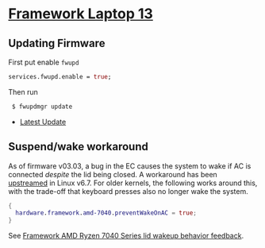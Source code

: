 # [Framework Laptop 13](https://frame.work/)

## Updating Firmware

First put enable `fwupd`

```nix
services.fwupd.enable = true;
```

Then run

```sh
 $ fwupdmgr update
```

- [Latest Update](https://fwupd.org/lvfs/devices/work.frame.Laptop.Ryzen7040.BIOS.firmware)

## Suspend/wake workaround

As of firmware v03.03, a bug in the EC causes the system to wake if AC is connected _despite_ the lid being closed. A workaround has been [upstreamed](https://github.com/torvalds/linux/commit/a55bdad5dfd1efd4ed9ffe518897a21ca8e4e193) in Linux v6.7. For older kernels, the following works around this, with the trade-off that keyboard presses also no longer wake the system.

```nix
{
  hardware.framework.amd-7040.preventWakeOnAC = true;
}
```

See [Framework AMD Ryzen 7040 Series lid wakeup behavior feedback](https://community.frame.work/t/tracking-framework-amd-ryzen-7040-series-lid-wakeup-behavior-feedback/39128/45).
